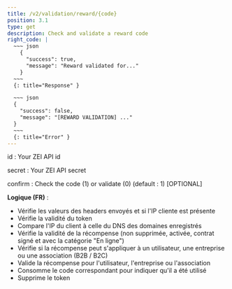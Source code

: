 ```yaml
---
title: /v2/validation/reward/{code}
position: 3.1
type: get
description: Check and validate a reward code
right_code: |
  ~~~ json
    {
      "success": true,
      "message": "Reward validated for..."
    }
  ~~~
  {: title="Response" }

  ~~~ json
  {
    "success": false,
    "message": "[REWARD VALIDATION] ..."
  }
  ~~~
  {: title="Error" }
---
```

id
: Your ZEI API id

secret 
: Your ZEI API secret

confirm
: Check the code (1) or validate (0) (default : 1) [OPTIONAL]

**Logique (FR)** :

- Vérifie les valeurs des headers envoyés et si l'IP cliente est présente
- Vérifie la validité du token
- Compare l'IP du client à celle du DNS des domaines enregistrés
- Vérifie la validité de la récompense (non supprimée, activée, contrat signé et avec la catégorie "En ligne")
- Vérifie si la récompense peut s'appliquer à un utilisateur, une entreprise ou une association (B2B / B2C)
- Valide la récompense pour l'utilisateur, l'entreprise ou l'association
- Consomme le code correspondant pour indiquer qu'il a été utilisé
- Supprime le token
